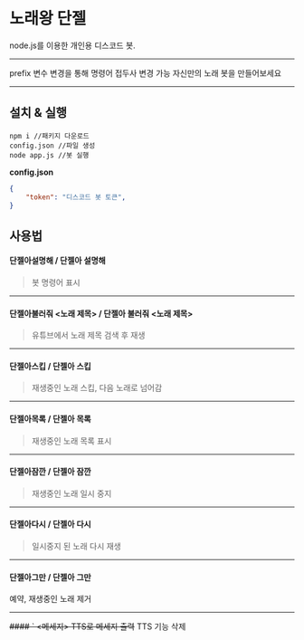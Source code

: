 # 노래왕 단젤
node.js를 이용한 개인용 디스코드 봇.  
- - -
prefix 변수 변경을 통해 명령어 접두사 변경 가능
자신만의 노래 봇을 만들어보세요
- - -

## 설치 & 실행
```terminal
npm i //패키지 다운로드
config.json //파일 생성  
node app.js //봇 실행
```
**config.json**

```json
{
    "token": "디스코드 봇 토큰",
}
```

## 사용법


#### 단젤아설명해 / 단젤아 설명해
>봇 명령어 표시
- - -
#### 단젤아불러줘 <노래 제목> / 단젤아 불러줘 <노래 제목>
>유튜브에서 노래 제목 검색 후 재생
- - -
#### 단젤아스킵 / 단젤아 스킵
>재생중인 노래 스킵, 다음 노래로 넘어감
- - -
#### 단젤아목록 / 단젤아 목록
>재생중인 노래 목록 표시
- - -
#### 단젤아잠깐 / 단젤아 잠깐
>재생중인 노래 일시 중지
- - -
#### 단젤아다시 / 단젤아 다시
>일시중지 된 노래 다시 재생
- - -
#### 단젤아그만 / 단젤아 그만
예약, 재생중인 노래 제거
- - -
~~#### \` <메세지>
TTS로 메세지 출력~~
TTS 기능 삭제
